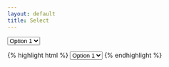 ```yaml
---
layout: default
title: Select
---
```


<label class="dp__select">
    <select name="something">
        <option value="one">Option 1</option>
        <option value="two">Option 2</option>
        <option value="three">Option 3</option>
    </select>
</label>

{% highlight html %}
<label class="dp__select">
    <select name="something">
        <option value="one">Option 1</option>
        <option value="two">Option 2</option>
        <option value="three">Option 3</option>
    </select>
</label>
{% endhighlight %}